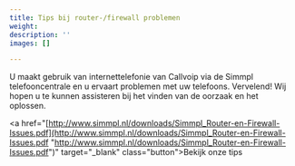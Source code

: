 ```yaml
---
title: Tips bij router-/firewall problemen
weight: 
description: ''
images: []

---
```

U maakt gebruik van internettelefonie van Callvoip via de Simmpl telefooncentrale en u ervaart problemen met uw telefoons. Vervelend! Wij hopen u te kunnen assisteren bij het vinden van de oorzaak en het oplossen.

<a href="[http://www.simmpl.nl/downloads/Simmpl_Router-en-Firewall-Issues.pdf](http://www.simmpl.nl/downloads/Simmpl_Router-en-Firewall-Issues.pdf "http://www.simmpl.nl/downloads/Simmpl_Router-en-Firewall-Issues.pdf")" target="_blank" class="button">Bekijk onze tips</a>